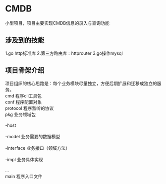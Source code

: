 # CMDB
小型项目，项目主要实现CMDB信息的录入与查询功能

## 涉及到的技能
1.go http标准库
2.第三方路由库：httprouter
3.go操作mysql

## 项目骨架介绍
项目组织的核心思路是：每个业务模块尽量独立，方便后期扩展和迁移成独立的服务。
<br/>cmd 程序cli工具包
<br/>conf 程序配置对象
<br/>protocol 程序监听的协议
<br/>pkg 业务领域包
    <br/><br/>-host 
    <br/><br/>-model 业务需要的数据模型
    <br/><br/>-interface 业务接口（领域方法）
    <br/><br/>-impl 业务具体实现
    <br/><br/>...
<br/>main 程序入口文件    
